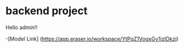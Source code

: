 # backend project

Hello admin!!

-[Model Link] (https://app.eraser.io/workspace/YtPqZ1VogxGy1jzIDkzj)